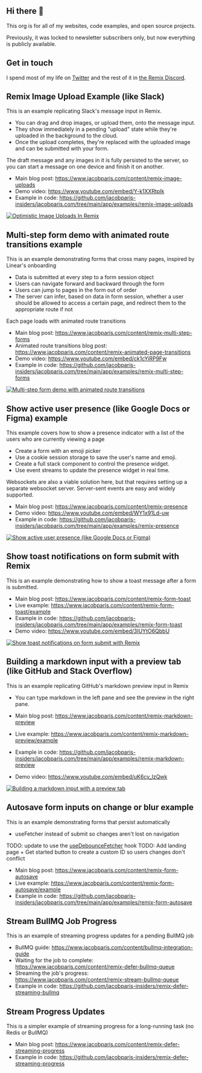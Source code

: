 ## Hi there 👋

This org is for all of my websites, code examples, and open source projects.

Previously, it was locked to newsletter subscribers only, but now everything is publicly available.

## Get in touch

I spend most of my life on [Twitter](https://twitter.com/jacobmparis) and the rest of it in [the Remix Discord](https://remix.run/docs/en/main/pages/community#discord).

## Remix Image Upload Example (like Slack)

This is an example replicating Slack's message input in Remix. 
- You can drag and drop images, or upload them, onto the message input.
- They show immediately in a pending "upload" state while they're uploaded in the background to the cloud. 
- Once the upload completes, they're replaced with the uploaded image and can be submitted with your form.

The draft message and any images in it is fully persisted to the server, so you can start a message on one device and finish it on another.

- Main blog post: https://www.jacobparis.com/content/remix-image-uploads
- Demo video: https://www.youtube.com/embed/Y-k1XXRtplk
- Example in code: https://github.com/jacobparis-insiders/jacobparis.com/tree/main/app/examples/remix-image-uploads

[![Optimistic Image Uploads In Remix](https://img.youtube.com/vi/Y-k1XXRtplk/0.jpg)](https://www.youtube.com/watch?v=Y-k1XXRtplk "Optimistic Image Uploads In Remix")

## Multi-step form demo with animated route transitions example

This is an example demonstrating forms that cross many pages, inspired by Linear's onboarding
- Data is submitted at every step to a form session object
- Users can navigate forward and backward through the form
- Users can jump to pages in the form out of order
- The server can infer, based on data in form session, whether a user should be allowed to access a certain page, and redirect them to the appropriate route if not

Each page loads with animated route transitions

- Main blog post: https://www.jacobparis.com/content/remix-multi-step-forms
- Animated route transitions blog post: https://www.jacobparis.com/content/remix-animated-page-transitions
- Demo video: https://www.youtube.com/embed/ck1cYiRP9Fw
- Example in code: https://github.com/jacobparis-insiders/jacobparis.com/tree/main/app/examples/remix-multi-step-forms

[![Multi-step form demo with animated route transitions](https://img.youtube.com/vi/ck1cYiRP9Fw/0.jpg)](https://www.youtube.com/watch?v=ck1cYiRP9Fw "Multi-step form demo with animated route transitions")

## Show active user presence (like Google Docs or Figma) example

This example covers how to show a presence indicator with a list of the users who are currently viewing a page

- Create a form with an emoji picker
- Use a cookie session storage to save the user's name and emoji.
- Create a full stack component to control the presence widget.
- Use event streams to update the presence widget in real time.

Websockets are also a viable solution here, but that requires setting up a separate websocket server. Server-sent events are easy and widely supported. 

- Main blog post: https://www.jacobparis.com/content/remix-presence
- Demo video: https://www.youtube.com/embed/WY1x91Ld-uw
- Example in code: https://github.com/jacobparis-insiders/jacobparis.com/tree/main/app/examples/remix-presence

[![Show active user presence (like Google Docs or Figma)](https://img.youtube.com/vi/WY1x91Ld-uw/0.jpg)](https://www.youtube.com/watch?v=WY1x91Ld-uw "Show active user presence (like Google Docs or Figma)")

## Show toast notifications on form submit with Remix

This is an example demonstrating how to show a toast message after a form is submitted.

- Main blog post: https://www.jacobparis.com/content/remix-form-toast
- Live example: https://www.jacobparis.com/content/remix-form-toast/example
- Example in code: https://github.com/jacobparis-insiders/jacobparis.com/tree/main/app/examples/remix-form-toast
- Demo video: https://www.youtube.com/embed/3IUYtO6QbbU

[![Show toast notifications on form submit with Remix](https://img.youtube.com/vi/3IUYtO6QbbU/0.jpg)](https://www.youtube.com/watch?v=3IUYtO6QbbU "Show toast notifications on form submit with Remix")

## Building a markdown input with a preview tab (like GitHub and Stack Overflow)

This is an example replicating GitHub's markdown preview input in Remix

- You can type markdown in the left pane and see the preview in the right pane.

- Main blog post: https://www.jacobparis.com/content/remix-markdown-preview
- Live example: https://www.jacobparis.com/content/remix-markdown-preview/example
- Example in code: https://github.com/jacobparis-insiders/jacobparis.com/tree/main/app/examples/remix-markdown-preview
- Demo video: https://www.youtube.com/embed/uK6cv_lzQwk

[![Building a markdown input with a preview tab](https://img.youtube.com/vi/uK6cv_lzQwk/0.jpg)](https://www.youtube.com/watch?v=uK6cv_lzQwk "Building a markdown input with a preview tab")


## Autosave form inputs on change or blur example

This is an example demonstrating forms that persist automatically
- useFetcher instead of submit so changes aren't lost on navigation

TODO: update to use the [useDebounceFetcher](https://www.jacobparis.com/content/use-debounce-fetcher) hook 
TODO: Add landing page + Get started button to create a custom ID so users changes don't conflict

- Main blog post: https://www.jacobparis.com/content/remix-form-autosave
- Live example: https://www.jacobparis.com/content/remix-form-autosave/example
- Example in code: https://github.com/jacobparis-insiders/jacobparis.com/tree/main/app/examples/remix-form-autosave

## Stream BullMQ Job Progress

This is an example of streaming progress updates for a pending BullMQ job
- BullMQ guide: https://www.jacobparis.com/content/bullmq-integration-guide
- Waiting for the job to complete: https://www.jacobparis.com/content/remix-defer-bullmq-queue
- Streaming the job's progress: https://www.jacobparis.com/content/remix-stream-bullmq-queue
- Example in code: https://github.com/jacobparis-insiders/remix-defer-streaming-bullmq

## Stream Progress Updates

This is a simpler example of streaming progress for a long-running task (no Redis or BullMQ)

- Main blog post: https://www.jacobparis.com/content/remix-defer-streaming-progress
- Example in code: https://github.com/jacobparis-insiders/remix-defer-streaming-progress
